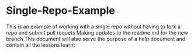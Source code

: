 # Single-Repo-Example

This is an example of working with a single repo without having to fork a repo and submit pull requets
Making updates to the readme.md for the new branch
This document will also serve the purpose of a help document and contain all the lessons learnt
